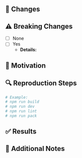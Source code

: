 ## 🔄 Changes

<!-- Describe the changes you've made -->

## ⚠️ Breaking Changes

<!-- Select "Yes" if there are any breaking changes and provide details -->

- [ ] None
- [ ] Yes
  - **Details:**

## 🎯 Motivation

<!-- Explain why this change is necessary and what problem it solves -->

## 🔍 Reproduction Steps

<!-- Provide specific commands or steps to reproduce/verify the changes -->

```bash
# Example:
# npm run build
# npm run dev
# npm run lint
# npm run pack
```

## ✅ Results

<!-- If applicable, include key results, metrics, or experimental findings -->

## 📝 Additional Notes

<!-- Any additional information that reviewers should know -->
